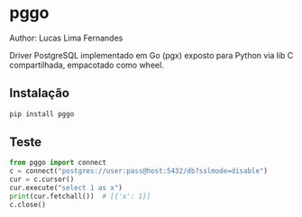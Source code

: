# pggo

Author: Lucas Lima Fernandes

Driver PostgreSQL implementado em Go (pgx) exposto para Python via lib C compartilhada, empacotado como wheel.


## Instalação 

```bash
pip install pggo
```

## Teste

```python
from pggo import connect
c = connect("postgres://user:pass@host:5432/db?sslmode=disable")
cur = c.cursor()
cur.execute("select 1 as x")
print(cur.fetchall())  # [{'x': 1}]
c.close()
```